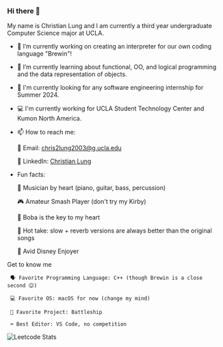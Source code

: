 ### Hi there 👋

<!--
**christianlung/christianlung** is a ✨ _special_ ✨ repository because its `README.md` (this file) appears on your GitHub profile.
-->

My name is Christian Lung and I am currently a third year undergraduate Computer Science major at UCLA.
- 🔭 I’m currently working on creating an interpreter for our own coding language "Brewin"!
- 🌱 I’m currently learning about functional, OO, and logical programming and the data representation of objects.
- 🔎 I'm currently looking for any software engineering internship for Summer 2024.
- 💻 I'm currently working for UCLA Student Technology Center and Kumon North America.
- 📫 How to reach me:

     📩 Email: chris2lung2003@g.ucla.edu
  
     👔 LinkedIn: [Christian Lung](https://www.linkedin.com/in/christian-lung/)
  
- Fun facts:

     🎹 Musician by heart (piano, guitar, bass, percussion)
  
     🎮 Amateur Smash Player (don't try my Kirby)
  
     🧋 Boba is the key to my heart
  
     🎵 Hot take: slow + reverb versions are always better than the original songs
  
     🏰 Avid Disney Enjoyer

Get to know me

     🗣️ Favorite Programming Language: C++ (though Brewin is a close second 😉)
    
     💻 Favorite OS: macOS for now (change my mind)
   
     🚢 Favorite Project: Battleship
     
     ⌨️ Best Editor: VS Code, no competition


![Leetcode Stats](https://leetcard.jacoblin.cool/christianlung)
